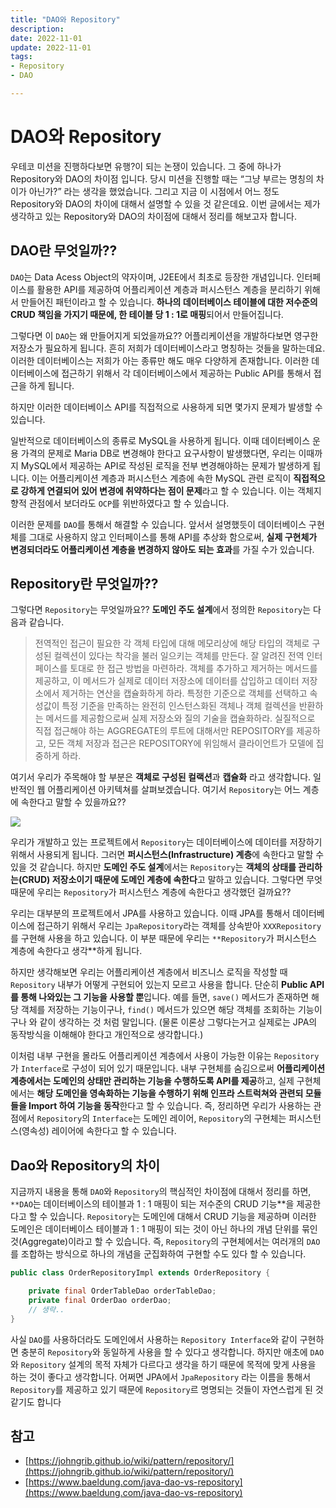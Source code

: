 ```yaml
---
title: "DAO와 Repository"
description:
date: 2022-11-01
update: 2022-11-01
tags:
- Repository
- DAO

---
```


# DAO와 Repository

우테코 미션을 진행하다보면 유행?이 되는 논쟁이 있습니다. 그 중에 하나가 Repository와 DAO의 차이점 입니다. 당시 미션을 진행할 때는 “그냥 부르는 명칭의 차이가 아닌가?” 라는 생각을 했었습니다. 그리고 지금 이 시점에서 어느 정도 Repository와 DAO의 차이에 대해서 설명할 수 있을 것 같은데요. 이번 글에서는 제가 생각하고 있는 Repository와 DAO의 차이점에 대해서 정리를 해보고자 합니다.

## DAO란 무엇일까??

`DAO`는 Data Acess Object의 약자이며, J2EE에서 최초로 등장한 개념입니다. 인터페이스를 활용한 API를 제공하여 어플리케이션 계층과 퍼시스턴스 계층을 분리하기 위해서 만들어진 패턴이라고 할 수 있습니다. **하나의 데이터베이스 테이블에 대한 저수준의 CRUD 책임을 가지기 때문에, 한 테이블 당 1 : 1로 매핑**되어서 만들어집니다.

그렇다면 이 `DAO`는 왜 만들어지게 되었을까요?? 어플리케이션을 개발하다보면 영구한 저장소가 필요하게 됩니다. 흔히 저희가 데이터베이스라고 명칭하는 것들을 말하는데요. 이러한 데이터베이스는 저희가 아는 종류만 해도 매우 다양하게 존재합니다. 이러한 데이터베이스에 접근하기 위해서 각 데이터베이스에서 제공하는 Public API를 통해서 접근을 하게 됩니다.

하지만 이러한 데이터베이스 API를 직접적으로 사용하게 되면 몇가지 문제가 발생할 수 있습니다.

일반적으로 데이터베이스의 종류로 MySQL을 사용하게 됩니다. 이때 데이터베이스 운용 가격의 문제로 Maria DB로 변경해야 한다고 요구사항이 발생했다면, 우리는 이때까지 MySQL에서 제공하는 API로 작성된 로직을 전부 변경해야하는 문제가 발생하게 됩니다. 이는 어플리케이션 계층과 퍼시스턴스 계층에 속한 MySQL 관련 로직이 **직접적으로 강하게 연결되어 있어 변경에 취약하다는 점이 문제**라고 할 수 있습니다. 이는 객체지향적 관점에서 보더라도 `OCP`를 위반하였다고 할 수 있습니다.

이러한 문제를 `DAO`를 통해서 해결할 수 있습니다. 앞서서 설명했듯이 데이터베이스 구현체를 그대로 사용하지 않고 인터페이스를 통해 API를 추상화 함으로써, **실제 구현체가 변경되더라도 어플리케이션 계층을 변경하지 않아도 되는 효과**를 가질 수가 있습니다.

## Repository란 무엇일까??

그렇다면 `Repository`는 무엇일까요?? **도메인 주도 설계**에서 정의한 `Repository`는 다음과 같습니다.

> 전역적인 접근이 필요한 각 객체 타입에 대해 메모리상에 해당 타입의 객체로 구성된 컬렉션이 있다는 착각을 불러 일으키는 객체를 만든다. 잘 알려진 전역 인터페이스를 토대로 한 접근 방법을 마련하라. 객체를 추가하고 제거하는 메서드를 제공하고, 이 메서드가 실제로 데이터 저장소에 데이터를 삽입하고 데이터 저장소에서 제거하는 연산을 캡슐화하게 하라. 특정한 기준으로 객체를 선택하고 속성값이 특정 기준을 만족하는 완전히 인스턴스화된 객체나 객체 컬렉션을 반환하는 메서드를 제공함으로써 실제 저장소와 질의 기술을 캡슐화하라. 실질적으로 직접 접근해야 하는 AGGREGATE의 루트에 대해서만 REPOSITORY를 제공하고, 모든 객체 저장과 접근은 REPOSITORY에 위임해서 클라이언트가 모델에 집중하게 하라.
>

여기서 우리가 주목해야 할 부분은 **객체로 구성된 컬랙션**과 **캡슐화** 라고 생각합니다. 일반적인 웹 어플리케이션 아키텍쳐를 살펴보겠습니다. 여기서 `Repository`는 어느 계층에 속한다고 말할 수 있을까요??

![](img.png)

우리가 개발하고 있는 프로젝트에서 `Repository`는 데이터베이스에 데이터를 저장하기 위해서 사용되게 됩니다. 그러면 **퍼시스턴스(Infrastructure) 계층**에 속한다고 말할 수 있을 것 같습니다. 하지만 **도메인 주도 설계**에서는 `Repository`는 **객체의 상태를 관리하는(CRUD) 저장소이기 때문에 도메인 계층에 속한다**고 말하고 있습니다. 그렇다면 무엇 때문에 우리는 `Repository`가 퍼시스턴스 계층에 속한다고 생각했던 걸까요??

우리는 대부분의 프로젝트에서 JPA를 사용하고 있습니다. 이때 JPA를 통해서 데이터베이스에 접근하기 위해서 우리는 `JpaRepository`라는 객체를 상속받아 `XXXRepository`를 구현해 사용을 하고 있습니다. 이 부분 때문에 우리는 `**Repository`가 퍼시스턴스 계층에 속한다고 생각**하게 됩니다.

하지만 생각해보면 우리는 어플리케이션 계층에서 비즈니스 로직을 작성할 때 `Repository` 내부가 어떻게 구현되어 있는지 모르고 사용을 합니다. 단순히 **Public API를 통해 나와있는 그 기능을 사용할 뿐**입니다. 예를 들면, `save()` 메서드가 존재하면 해당 객체를 저장하는 기능이구나, `find()` 메서드가 있으면 해당 객체를 조회하는 기능이구나 와 같이 생각하는 것 처럼 말입니다. (물론 이론상 그렇다는거고 실제로는 JPA의 동작방식을 이해해야 한다고 개인적으로 생각합니다.)

이처럼 내부 구현을 몰라도 어플리케이션 계층에서 사용이 가능한 이유는 `Repository`가 `Interface`로 구성이 되어 있기 때문입니다. 내부 구현체를 숨김으로써 **어플리케이션 계층에서는 도메인의 상태만 관리하는 기능을 수행하도록 API를 제공**하고, 실제 구현체에서는 **해당 도메인을 영속화하는 기능을 수행하기 위해 인프라 스트럭쳐와 관련되 모듈들을 Import 하여 기능을 동작**한다고 할 수 있습니다. 즉, 정리하면 우리가 사용하는 관점에서 `Repository`의 `Interface`는 도메인 레이어, `Repository`의 구현체는 퍼시스턴스(영속성) 레이어에 속한다고 할 수 있습니다.

## Dao와 Repository의 차이

지금까지 내용을 통해 `DAO`와 `Repository`의 핵심적인 차이점에 대해서 정리를 하면, `**DAO`는 데이터베이스의 테이블과 1 : 1 매핑이 되는 저수준의 CRUD 기능**을 제공한다고 할 수 있습니다. `Repository`는 도메인에 대해서 CRUD 기능을 제공하며 이러한 도메인은 데이터베이스 테이블과 1 : 1 매핑이 되는 것이 아닌 하나의 개념 단위를 묶인 것(Aggregate)이라고 할 수 있습니다. 즉, `Repository`의 구현체에서는 여러개의 `DAO`를 조합하는 방식으로 하나의 개념을 군집화하여 구현할 수도 있다 할 수 있습니다.

```java
public class OrderRepositoryImpl extends OrderRepository {

    private final OrderTableDao orderTableDao;
    private final OrderDao orderDao;
    // 생략..
}
```

사실 `DAO`를 사용하더라도 도메인에서 사용하는 `Repository Interface`와 같이 구현하면 충분히 `Repository`와 동일하게 사용을 할 수 있다고 생각합니다. 하지만 애초에 `DAO`와 `Repository` 설계의 목적 자체가 다르다고 생각을 하기 때문에 목적에 맞게 사용을 하는 것이 좋다고 생각합니다. 어쩌면 JPA에서 `JpaRepository` 라는 이름을 통해서 `Repository`를 제공하고 있기 때문에 `Repository`르 명명되는 것들이 자연스럽게 된 것 같기도 합니다

## 참고

- [https://johngrib.github.io/wiki/pattern/repository/](https://johngrib.github.io/wiki/pattern/repository/)
- [https://www.baeldung.com/java-dao-vs-repository](https://www.baeldung.com/java-dao-vs-repository)